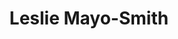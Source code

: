 ---
title: Leslie Mayo-Smith
position: Undergraduate Researcher
layout: default
contact:
publications: 
image: /images/user-icon.svg
group: undergrad
year-start: 2009
year-end: 2012
---